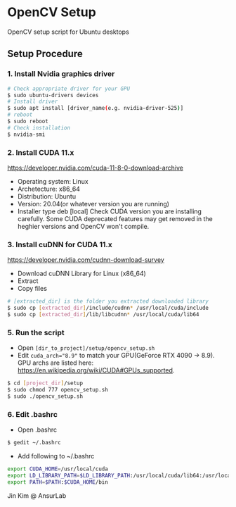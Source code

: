 # OpenCV Setup
 OpenCV setup script for Ubuntu desktops

## Setup Procedure

### 1. Install Nvidia graphics driver
```sh
# Check appropriate driver for your GPU
$ sudo ubuntu-drivers devices
# Install driver
$ sudo apt install [driver_name(e.g. nvidia-driver-525)]
# reboot
$ sudo reboot
# Check installation
$ nvidia-smi
```

### 2. Install CUDA 11.x
https://developer.nvidia.com/cuda-11-8-0-download-archive
- Operating system: Linux
- Archetecture: x86_64
- Distribution: Ubuntu
- Version: 20.04(or whatever version you are running)
- Installer type deb [local]
Check CUDA version you are installing carefully. Some CUDA deprecated features may get removed in the heghier versions and OpenCV won't compile.

### 3. Install cuDNN for CUDA 11.x
https://developer.nvidia.com/cudnn-download-survey
- Download cuDNN Library for Linux (x86_64)
- Extract
- Copy files
```sh
# [extracted_dir] is the folder you extracted downloaded library
$ sudo cp [extracted_dir]/include/cudnn* /usr/local/cuda/include
$ sudo cp [extracted_dir]/lib/libcudnn* /usr/local/cuda/lib64
```

### 5. Run the script
- Open `[dir_to_project]/setup/opencv_setup.sh`
- Edit `cuda_arch="8.9"` to match your GPU(GeForce RTX 4090 -> 8.9). GPU archs are listed here: https://en.wikipedia.org/wiki/CUDA#GPUs_supported.
```sh
$ cd [project_dir]/setup
$ sudo chmod 777 opencv_setup.sh
$ sudo ./opencv_setup.sh
```

### 6. Edit .bashrc
- Open .bashrc
```sh
$ gedit ~/.bashrc
```
- Add following to ~/.bashrc
```sh
export CUDA_HOME=/usr/local/cuda 
export LD_LIBRARY_PATH=$LD_LIBRARY_PATH:/usr/local/cuda/lib64:/usr/local/cuda/extras/CUPTI/lib64 
export PATH=$PATH:$CUDA_HOME/bin
```

 Jin Kim @ AnsurLab
